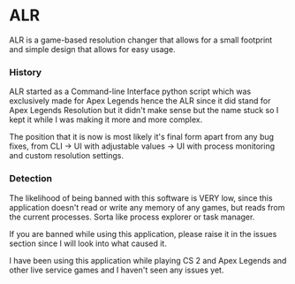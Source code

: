 # ALR

ALR is a game-based resolution changer that allows for a small footprint and simple design that allows for easy usage.

### History
ALR started as a Command-line Interface python script which was exclusively made for Apex Legends hence the ALR since it did stand for Apex Legends Resolution but it didn't make sense but the name stuck so I kept it while I was making it more and more complex.

The position that it is now is most likely it's final form apart from any bug fixes, from CLI -> UI with adjustable values -> UI with process monitoring and custom resolution settings.

### Detection
The likelihood of being banned with this software is VERY low, since this application doesn't read or write any memory of any games, but reads from the current processes. Sorta like process explorer or task manager.

If you are banned while using this application, please raise it in the issues section since I will look into what caused it.

I have been using this application while playing CS 2 and Apex Legends and other live service games and I haven't seen any issues yet.
